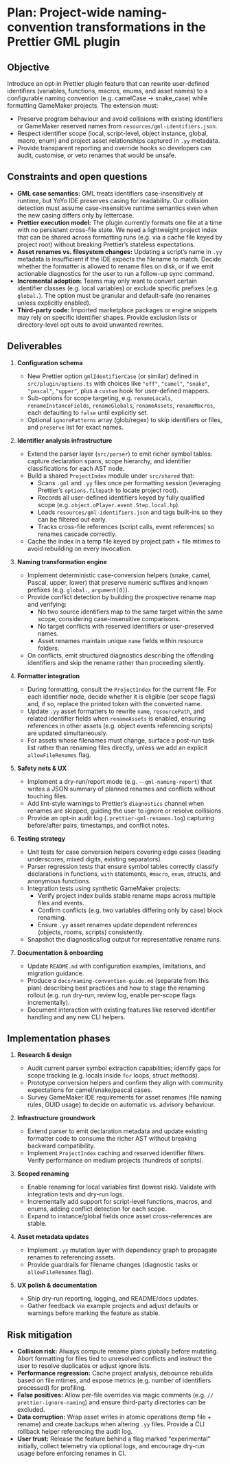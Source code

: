 # Plan: Project-wide naming-convention transformations in the Prettier GML plugin

## Objective
Introduce an opt-in Prettier plugin feature that can rewrite user-defined identifiers (variables, functions, macros, enums, and asset names) to a configurable naming convention (e.g. camelCase → snake_case) while formatting GameMaker projects. The extension must:
- Preserve program behaviour and avoid collisions with existing identifiers or GameMaker reserved names from `resources/gml-identifiers.json`.
- Respect identifier scope (local, script-level, object instance, global, macro, enum) and project asset relationships captured in `.yy` metadata.
- Provide transparent reporting and override hooks so developers can audit, customise, or veto renames that would be unsafe.

## Constraints and open questions
- **GML case semantics:** GML treats identifiers case-insensitively at runtime, but YoYo IDE preserves casing for readability. Our collision detection must assume case-insensitive runtime semantics even when the new casing differs only by lettercase.
- **Prettier execution model:** The plugin currently formats one file at a time with no persistent cross-file state. We need a lightweight project index that can be shared across formatting runs (e.g. via a cache file keyed by project root) without breaking Prettier’s stateless expectations.
- **Asset renames vs. filesystem changes:** Updating a script’s name in `.yy` metadata is insufficient if the IDE expects the filename to match. Decide whether the formatter is allowed to rename files on disk, or if we emit actionable diagnostics for the user to run a follow-up sync command.
- **Incremental adoption:** Teams may only want to convert certain identifier classes (e.g. local variables) or exclude specific prefixes (e.g. `global.`). The option must be granular and default-safe (no renames unless explicitly enabled).
- **Third-party code:** Imported marketplace packages or engine snippets may rely on specific identifier shapes. Provide exclusion lists or directory-level opt outs to avoid unwanted rewrites.

## Deliverables
1. **Configuration schema**
   - New Prettier option `gmlIdentifierCase` (or similar) defined in `src/plugin/options.ts` with choices like `"off"`, `"camel"`, `"snake"`, `"pascal"`, `"upper"`, plus a `custom` hook for user-defined mappers.
   - Sub-options for scope targeting, e.g. `renameLocals`, `renameInstanceFields`, `renameGlobals`, `renameAssets`, `renameMacros`, each defaulting to `false` until explicitly set.
   - Optional `ignorePatterns` array (glob/regex) to skip identifiers or files, and `preserve` list for exact names.

2. **Identifier analysis infrastructure**
   - Extend the parser layer (`src/parser`) to emit richer symbol tables: capture declaration spans, scope hierarchy, and identifier classifications for each AST node.
   - Build a shared `ProjectIndex` module under `src/shared` that:
     - Scans `.gml` and `.yy` files once per formatting session (leveraging Prettier’s `options.filepath` to locate project root).
     - Records all user-defined identifiers keyed by fully qualified scope (e.g. `object.oPlayer.event.Step.local.hp`).
     - Loads `resources/gml-identifiers.json` and tags built-ins so they can be filtered out early.
     - Tracks cross-file references (script calls, event references) so renames cascade correctly.
   - Cache the index in a temp file keyed by project path + file mtimes to avoid rebuilding on every invocation.

3. **Naming transformation engine**
   - Implement deterministic case-conversion helpers (snake, camel, Pascal, upper, lower) that preserve numeric suffixes and known prefixes (e.g. `global.`, `argument[0]`).
   - Provide conflict detection by building the prospective rename map and verifying:
     - No two source identifiers map to the same target within the same scope, considering case-insensitive comparisons.
     - No target conflicts with reserved identifiers or user-preserved names.
     - Asset renames maintain unique `name` fields within resource folders.
   - On conflicts, emit structured diagnostics describing the offending identifiers and skip the rename rather than proceeding silently.

4. **Formatter integration**
   - During formatting, consult the `ProjectIndex` for the current file. For each identifier node, decide whether it is eligible (per scope flags) and, if so, replace the printed token with the converted name.
   - Update `.yy` asset formatters to rewrite `name`, `resourcePath`, and related identifier fields when `renameAssets` is enabled, ensuring references in other assets (e.g. object events referencing scripts) are updated simultaneously.
   - For assets whose filenames must change, surface a post-run task list rather than renaming files directly, unless we add an explicit `allowFileRenames` flag.

5. **Safety nets & UX**
   - Implement a dry-run/report mode (e.g. `--gml-naming-report`) that writes a JSON summary of planned renames and conflicts without touching files.
   - Add lint-style warnings to Prettier’s `diagnostics` channel when renames are skipped, guiding the user to ignore or resolve collisions.
   - Provide an opt-in audit log (`.prettier-gml-renames.log`) capturing before/after pairs, timestamps, and conflict notes.

6. **Testing strategy**
   - Unit tests for case conversion helpers covering edge cases (leading underscores, mixed digits, existing separators).
   - Parser regression tests that ensure symbol tables correctly classify declarations in functions, `with` statements, `#macro`, `enum`, structs, and anonymous functions.
   - Integration tests using synthetic GameMaker projects:
     - Verify project index builds stable rename maps across multiple files and events.
     - Confirm conflicts (e.g. two variables differing only by case) block renaming.
     - Ensure `.yy` asset renames update dependent references (objects, rooms, scripts) consistently.
   - Snapshot the diagnostics/log output for representative rename runs.

7. **Documentation & onboarding**
   - Update `README.md` with configuration examples, limitations, and migration guidance.
   - Produce a `docs/naming-convention-guide.md` (separate from this plan) describing best practices and how to stage the renaming rollout (e.g. run dry-run, review log, enable per-scope flags incrementally).
   - Document interaction with existing features like reserved identifier handling and any new CLI helpers.

## Implementation phases
1. **Research & design**
   - Audit current parser symbol extraction capabilities; identify gaps for scope tracking (e.g. locals inside `for` loops, struct methods).
   - Prototype conversion helpers and confirm they align with community expectations for camel/snake/pascal cases.
   - Survey GameMaker IDE requirements for asset renames (file naming rules, GUID usage) to decide on automatic vs. advisory behaviour.

2. **Infrastructure groundwork**
   - Extend parser to emit declaration metadata and update existing formatter code to consume the richer AST without breaking backward compatibility.
   - Implement `ProjectIndex` caching and reserved identifier filters. Verify performance on medium projects (hundreds of scripts).

3. **Scoped renaming**
   - Enable renaming for local variables first (lowest risk). Validate with integration tests and dry-run logs.
   - Incrementally add support for script-level functions, macros, and enums, adding conflict detection for each scope.
   - Expand to instance/global fields once asset cross-references are stable.

4. **Asset metadata updates**
   - Implement `.yy` mutation layer with dependency graph to propagate renames to referencing assets.
   - Provide guardrails for filename changes (diagnostic tasks or `allowFileRenames` flag).

5. **UX polish & documentation**
   - Ship dry-run reporting, logging, and README/docs updates.
   - Gather feedback via example projects and adjust defaults or warnings before marking the feature as stable.

## Risk mitigation
- **Collision risk:** Always compute rename plans globally before mutating. Abort formatting for files tied to unresolved conflicts and instruct the user to resolve duplicates or adjust ignore lists.
- **Performance regression:** Cache project analysis, debounce rebuilds based on file mtimes, and expose metrics (e.g. number of identifiers processed) for profiling.
- **False positives:** Allow per-file overrides via magic comments (e.g. `// prettier-ignore-naming`) and ensure third-party directories can be excluded.
- **Data corruption:** Wrap asset writes in atomic operations (temp file + rename) and create backups when altering `.yy` files. Provide a CLI rollback helper referencing the audit log.
- **User trust:** Release the feature behind a flag marked “experimental” initially, collect telemetry via optional logs, and encourage dry-run usage before enforcing renames in CI.
